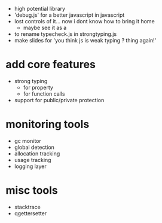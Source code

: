 * high potential library
* 'debug.js' for a better javascript in javascript
* lost controls of it... now i dont know how to bring it home
  * maybe see it as a 
* to rename typecheck.js in strongtyping.js
* make slides for 'you think js is weak typing ? thing again!'

# add core features 
* strong typing
  * for property
  * for function calls
* support for public/private protection

# monitoring tools
* gc monitor
* global detection
* allocation tracking
* usage tracking
* logging layer

# misc tools
* stacktrace
* qgettersetter
